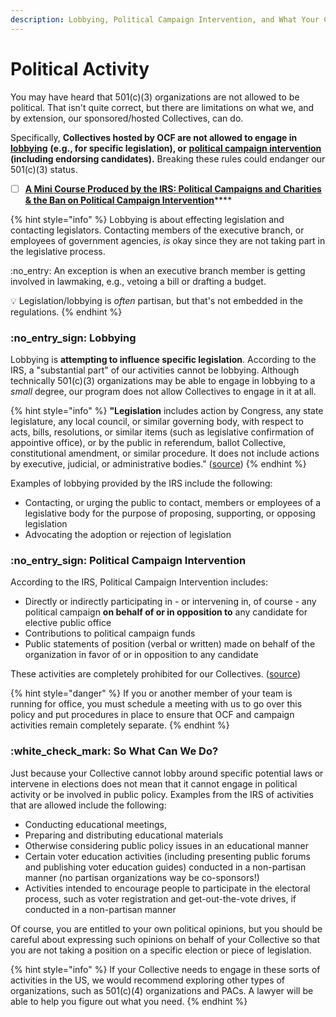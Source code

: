 ```yaml
---
description: Lobbying, Political Campaign Intervention, and What Your Collective Can Do
---
```


# Political Activity

You may have heard that 501(c)(3) organizations are not allowed to be political. That isn't quite correct, but there are limitations on what we, and by extension, our sponsored/hosted Collectives, can do.

Specifically, **Collectives hosted by OCF are not allowed to engage in** [**lobbying**](https://www.irs.gov/charities-non-profits/lobbying) **(e.g., for specific legislation), or** [**political campaign intervention**](https://www.irs.gov/charities-non-profits/charitable-organizations/the-restriction-of-political-campaign-intervention-by-section-501c3-tax-exempt-organizations) **(including endorsing candidates).** Breaking these rules could endanger our 501(c)(3) status.

* [ ] [**A Mini Course Produced by the IRS: Political Campaigns and Charities & the Ban on Political Campaign Intervention**](https://www.stayexempt.irs.gov/home/existing-organizations/political-campaigns-and-charities)****

{% hint style="info" %}
Lobbying is about effecting legislation and contacting legislators. Contacting members of the executive branch, or employees of government agencies, _is_ okay since they are not taking part in the legislative process.

:no\_entry: An exception is when an executive branch member is getting involved in lawmaking, e.g., vetoing a bill or drafting a budget.

:bulb: Legislation/lobbying is _often_ partisan, but that's not embedded in the regulations.
{% endhint %}

### :no\_entry\_sign: Lobbying

Lobbying is **attempting to influence specific legislation**. According to the IRS, a "substantial part" of our activities cannot be lobbying. Although technically 501(c)(3) organizations may be able to engage in lobbying to a _small_ degree, our program does not allow Collectives to engage in it at all.

{% hint style="info" %}
**"Legislation** includes action by Congress, any state legislature, any local council, or similar governing body, with respect to acts, bills, resolutions, or similar items (such as legislative confirmation of appointive office), or by the public in referendum, ballot Collective, constitutional amendment, or similar procedure. It does not include actions by executive, judicial, or administrative bodies." ([source](https://www.irs.gov/charities-non-profits/lobbying))
{% endhint %}

Examples of lobbying provided by the IRS include the following:

* Contacting, or urging the public to contact, members or employees of a legislative body for the purpose of proposing, supporting, or opposing legislation
* Advocating the adoption or rejection of legislation

### :no\_entry\_sign: Political Campaign Intervention

According to the IRS, Political Campaign Intervention includes:

* Directly or indirectly participating in - or intervening in, of course - any political campaign **on behalf of or in opposition to** any candidate for elective public office
* Contributions to political campaign funds
* Public statements of position (verbal or written) made on behalf of the organization in favor of or in opposition to any candidate

These activities are completely prohibited for our Collectives. ([source](https://www.irs.gov/charities-non-profits/charitable-organizations/the-restriction-of-political-campaign-intervention-by-section-501c3-tax-exempt-organizations))

{% hint style="danger" %}
If you or another member of your team is running for office, you must schedule a meeting with us to go over this policy and put procedures in place to ensure that OCF and campaign activities remain completely separate.
{% endhint %}

### :white\_check\_mark: So What Can We Do?

Just because your Collective cannot lobby around specific potential laws or intervene in elections does not mean that it cannot engage in political activity or be involved in public policy. Examples from the IRS of activities that are allowed include the following:

* Conducting educational meetings,
* Preparing and distributing educational materials
* Otherwise considering public policy issues in an educational manner
* Certain voter education activities (including presenting public forums and publishing voter education guides) conducted in a non-partisan manner (no partisan organizations way be co-sponsors!)
* Activities intended to encourage people to participate in the electoral process, such as voter registration and get-out-the-vote drives, if conducted in a non-partisan manner

Of course, you are entitled to your own political opinions, but you should be careful about expressing such opinions on behalf of your Collective so that you are not taking a position on a specific election or piece of legislation.

{% hint style="info" %}
If your Collective needs to engage in these sorts of activities in the US, we would recommend exploring other types of organizations, such as 501(c)(4) organizations and PACs. A lawyer will be able to help you figure out what you need.
{% endhint %}
